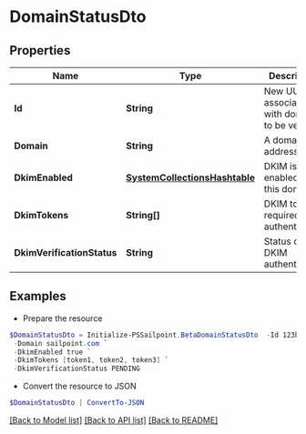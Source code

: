 # DomainStatusDto
## Properties

Name | Type | Description | Notes
------------ | ------------- | ------------- | -------------
**Id** | **String** | New UUID associated with domain to be verified | [optional] 
**Domain** | **String** | A domain address | [optional] 
**DkimEnabled** | [**SystemCollectionsHashtable**](.md) | DKIM is enabled for this domain | [optional] 
**DkimTokens** | **String[]** | DKIM tokens required for authentication | [optional] 
**DkimVerificationStatus** | **String** | Status of DKIM authentication | [optional] 

## Examples

- Prepare the resource
```powershell
$DomainStatusDto = Initialize-PSSailpoint.BetaDomainStatusDto  -Id 123b45b0-aaaa-bbbb-a7db-123456a56abc `
 -Domain sailpoint.com `
 -DkimEnabled true `
 -DkimTokens [token1, token2, token3] `
 -DkimVerificationStatus PENDING
```

- Convert the resource to JSON
```powershell
$DomainStatusDto | ConvertTo-JSON
```

[[Back to Model list]](../README.md#documentation-for-models) [[Back to API list]](../README.md#documentation-for-api-endpoints) [[Back to README]](../README.md)

